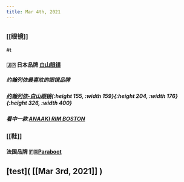 ```yaml
---
title: Mar 4th, 2021
---
```


##
### [[眼镜]]
#t
#### 🇯🇵 日本品牌 [白山眼镜](http://hakusan-megane.co.jp/)
##### 约翰列侬最喜欢的眼镜品牌
##### [约翰列侬-白山眼镜](https://pic1.zhimg.com/80/v2-d889355ec18ec4b25b61eb4466d3e276_1440w.jpg?source=1940ef5c){:height 155, :width 159}{:height 204, :width 176}{:height 326, :width 400}
##### 看中一款 [ANAAKI RIM BOSTON](http://hakusan-megane.co.jp/originalframes/conbination/anaaki-rim-boston/)
### [[鞋]]
#### 法国品牌 🇫🇷[Paraboot](https://www.paraboot.com/)
##
## [test]( [[Mar 3rd, 2021]] )
##
